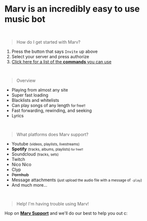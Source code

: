 # Marv is an incredibly easy to use music bot

<br>

> How do I get started with Marv?

1. Press the button that says `Invite` up above
2. Select your server and press authorize
3. [Click here for a list of the **commands** you can use](/marvdocs/commands)

<br>

> Overview

- Playing from almost any site
- Super fast loading
- Blacklists and whitelists
- Can play songs of any length <small>for free!!</small>
- Fast forwarding, rewinding, and seeking
- Lyrics

<br>

> What platforms does Marv support?

- Youtube <small>(videos, playlists, livestreams)</small>
- **Spotify** <small>(tracks, albums, playlists)<small> for free!!</small></small> 
- Soundcloud <small>(tracks, sets)</small>
- Twitch
- Nico Nico
- Clyp
- ~~Pornhub~~
- Message attachments <small>(just upload the audio file with a message of `-play`)</small>
- And much more...

<br>

> Help! I'm having trouble using Marv!

Hop on [**Marv Support**](https://discord.gg/WmDyx7C) and we'll do our best to help you out c:
